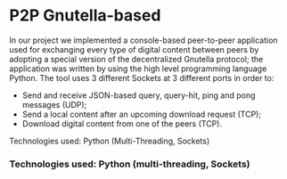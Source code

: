 # P2P Gnutella-based

In our project we implemented a console-based peer-to-peer application used for exchanging every type of digital content between peers by adopting a special version of the decentralized Gnutella protocol; the application was written by using the high level programming language Python.
The tool uses 3 different Sockets at 3 different ports in order to:
- Send and receive JSON-based query, query-hit, ping and pong messages (UDP);
- Send a local content after an upcoming download request (TCP);
- Download digital content from one of the peers (TCP).

Technologies used: Python (Multi-Threading, Sockets)

### Technologies used: Python (multi-threading, Sockets)
